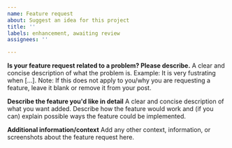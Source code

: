 ```yaml
---
name: Feature request
about: Suggest an idea for this project
title: ''
labels: enhancement, awaiting review
assignees: ''

---
```


**Is your feature request related to a problem? Please describe.**
A clear and concise description of what the problem is.
Example:
It is very fustrating when [...].
Note: If this does not apply to you/why you are requesting a feature, leave it blank or remove it from your post.

**Describe the feature you'd like in detail**
A clear and concise description of what you want added. Describe how the feature would work and (if you can) explain possible ways the feature could be implemented. 

**Additional information/context**
Add any other context, information, or screenshots about the feature request here.

